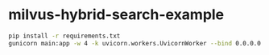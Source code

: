 # milvus-hybrid-search-example

```bash
pip install -r requirements.txt
gunicorn main:app -w 4 -k uvicorn.workers.UvicornWorker --bind 0.0.0.0:8000
```